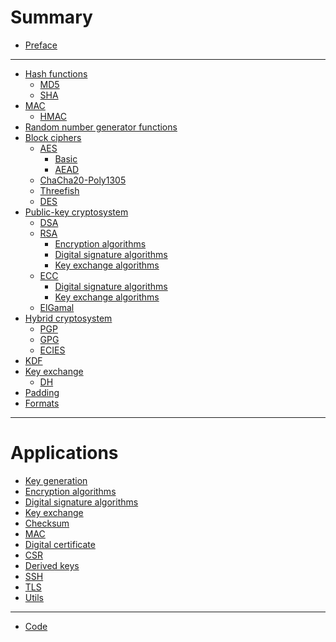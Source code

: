 # Summary

- [Preface](./preface.md)

---

- [Hash functions](./hash_functions.md)
    - [MD5](./md5.md)
    - [SHA](./sha.md)
- [MAC](./keyed_hash_functions.md)
    - [HMAC](./hmac.md)
- [Random number generator functions]()
- [Block ciphers](./ciphers.md)
    - [AES](./aes.md)
        - [Basic]()
        - [AEAD]()
    - [ChaCha20-Poly1305]()
    - [Threefish]()
    - [DES]()
- [Public-key cryptosystem](./public_key_cryptosystem.md)
    - [DSA](./dsa.md)
    - [RSA](./rsa.md)
        - [Encryption algorithms](./rsa_encryption_schemes.md)
        - [Digital signature algorithms](./rsa_digital_signature_schemes.md)
        - [Key exchange algorithms](./rsa_key_exchange.md)
    - [ECC](./ecc.md)
        - [Digital signature algorithms](./ecc_digital_signature_schemes.md)
        - [Key exchange algorithms](./ecc_key_exchange.md)
    - [ElGamal]()
- [Hybrid cryptosystem]()
    - [PGP]()
    - [GPG]()
    - [ECIES]()
- [KDF](./kdf.md)
- [Key exchange](./key_exchange.md)
    - [DH](./diffie_hellman.md)
- [Padding](./padding.md)
- [Formats](./formats.md)

---

# Applications

- [Key generation](./keys.md)
- [Encryption algorithms](./ciphertext.md)
- [Digital signature algorithms](./digital_signature.md)
- [Key exchange]()
- [Checksum](./checksum.md)
- [MAC]()
- [Digital certificate](./digital_certificate.md)
- [CSR](./csr.md)
- [Derived keys]()
- [SSH](./ssh.md)
- [TLS]()
- [Utils](./utils.md)

---

- [Code](./code.md)
